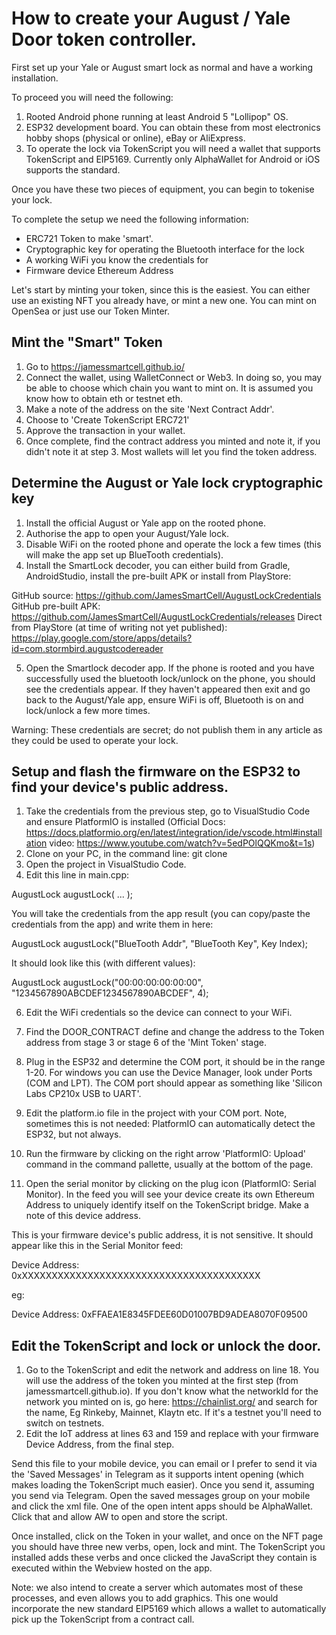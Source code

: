 # How to create your August / Yale Door token controller.

First set up your Yale or August smart lock as normal and have a working installation.

To proceed you will need the following:

1. Rooted Android phone running at least Android 5 "Lollipop" OS.
2. ESP32 development board. You can obtain these from most electronics hobby shops (physical or online), eBay or AliExpress.
3. To operate the lock via TokenScript you will need a wallet that supports TokenScript and EIP5169. Currently only AlphaWallet for Android or iOS supports the standard.

Once you have these two pieces of equipment, you can begin to tokenise your lock.

To complete the setup we need the following information:

- ERC721 Token to make 'smart'.
- Cryptographic key for operating the Bluetooth interface for the lock
- A working WiFi you know the credentials for
- Firmware device Ethereum Address

Let's start by minting your token, since this is the easiest. You can either use an existing NFT you already have, or mint a new one. You can mint on OpenSea or just use our Token Minter.

## Mint the "Smart" Token

1. Go to https://jamessmartcell.github.io/
2. Connect the wallet, using WalletConnect or Web3. In doing so, you may be able to choose which chain you want to mint on. It is assumed you know how to obtain eth or testnet eth.
3. Make a note of the address on the site 'Next Contract Addr'.
4. Choose to 'Create TokenScript ERC721'
5. Approve the transaction in your wallet.
6. Once complete, find the contract address you minted and note it, if you didn't note it at step 3. Most wallets will let you find the token address.

## Determine the August or Yale lock cryptographic key

1. Install the official August or Yale app on the rooted phone.
2. Authorise the app to open your August/Yale lock.
3. Disable WiFi on the rooted phone and operate the lock a few times (this will make the app set up BlueTooth credentials).
4. Install the SmartLock decoder, you can either build from Gradle, AndroidStudio, install the pre-built APK or install from PlayStore:

GitHub source: https://github.com/JamesSmartCell/AugustLockCredentials
GitHub pre-built APK: https://github.com/JamesSmartCell/AugustLockCredentials/releases
Direct from PlayStore (at time of writing not yet published): https://play.google.com/store/apps/details?id=com.stormbird.augustcodereader

5. Open the Smartlock decoder app. If the phone is rooted and you have successfully used the bluetooth lock/unlock on the phone, you should see the credentials appear. If they haven't appeared then exit and go back to the August/Yale app, ensure WiFi is off, Bluetooth is on and lock/unlock a few more times.

Warning: These credentials are secret; do not publish them in any article as they could be used to operate your lock.

## Setup and flash the firmware on the ESP32 to find your device's public address.

1. Take the credentials from the previous step, go to VisualStudio Code and ensure PlatformIO is installed (Official Docs: https://docs.platformio.org/en/latest/integration/ide/vscode.html#installation video: https://www.youtube.com/watch?v=5edPOlQQKmo&t=1s)
2. Clone <this repo> on your PC, in the command line: git clone 
3. Open the project in VisualStudio Code.
4. Edit this line in main.cpp: 

AugustLock augustLock( ... );

You will take the credentials from the app result (you can copy/paste the credentials from the app) and write them in here:

AugustLock augustLock("BlueTooth Addr", "BlueTooth Key", Key Index);

It should look like this (with different values):

AugustLock augustLock("00:00:00:00:00:00", "1234567890ABCDEF1234567890ABCDEF", 4);

6. Edit the WiFi credentials so the device can connect to your WiFi.

7. Find the DOOR_CONTRACT define and change the address to the Token address from stage 3 or stage 6 of the 'Mint Token' stage. 

8. Plug in the ESP32 and determine the COM port, it should be in the range 1-20. For windows you can use the Device Manager, look under Ports (COM and LPT). The COM port should appear as something like 'Silicon Labs CP210x USB to UART'.
9. Edit the platform.io file in the project with your COM port. Note, sometimes this is not needed: PlatformIO can automatically detect the ESP32, but not always.
10. Run the firmware by clicking on the right arrow 'PlatformIO: Upload' command in the command pallette, usually at the bottom of the page.
11. Open the serial monitor by clicking on the plug icon (PlatformIO: Serial Monitor). In the feed you will see your device create its own Ethereum Address to uniquely identify itself on the TokenScript bridge. Make a note of this device address.

This is your firmware device's public address, it is not sensitive. It should appear like this in the Serial Monitor feed:

Device Address: 0xXXXXXXXXXXXXXXXXXXXXXXXXXXXXXXXXXXXXXXXX

eg:

Device Address: 0xFFAEA1E8345FDEE60D01007BD9ADEA8070F09500

## Edit the TokenScript and lock or unlock the door.

1. Go to the TokenScript and edit the network and address on line 18. You will use the address of the token you minted at the first step (from jamessmartcell.github.io). If you don't know what the networkId for the network you minted on is, go here: https://chainlist.org/ and search for the name, Eg Rinkeby, Mainnet, Klaytn etc. If it's a testnet you'll need to switch on testnets.
2. Edit the IoT address at lines 63 and 159 and replace with your firmware Device Address, from the final step.

Send this file to your mobile device, you can email or I prefer to send it via the 'Saved Messages' in Telegram as it supports intent opening (which makes loading the TokenScript much easier). Once you send it, assuming you send via Telegram. Open the saved messages group on your mobile and click the xml file. One of the open intent apps should be AlphaWallet. Click that and allow AW to open and store the script.

Once installed, click on the Token in your wallet, and once on the NFT page you should have three new verbs, open, lock and mint. The TokenScript you installed adds these verbs and once clicked the JavaScript they contain is executed within the Webview hosted on the app.

Note: we also intend to create a server which automates most of these processes, and even allows you to add graphics. This one would incorporate the new standard EIP5169 which allows a wallet to automatically pick up the TokenScript from a contract call.